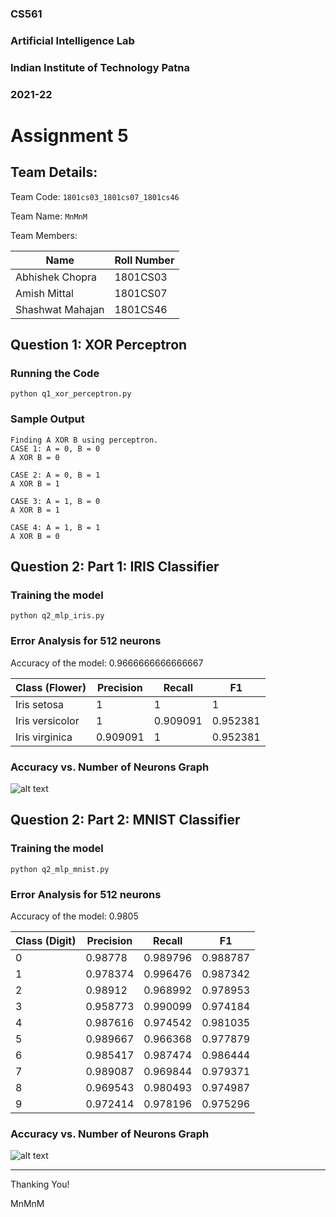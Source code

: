 ### CS561
### Artificial Intelligence Lab
### Indian Institute of Technology Patna
### 2021-22

# Assignment 5

## Team Details:

Team Code: `1801cs03_1801cs07_1801cs46`

Team Name: `MnMnM`

Team Members:

| Name              | Roll Number |
| ----------------- | ----------- |
| Abhishek Chopra   | 1801CS03    |
| Amish Mittal      | 1801CS07    |
| Shashwat Mahajan  | 1801CS46    |

## Question 1: XOR Perceptron

### Running the Code
```python q1_xor_perceptron.py```

### Sample Output
```
Finding A XOR B using perceptron.
CASE 1: A = 0, B = 0
A XOR B = 0

CASE 2: A = 0, B = 1
A XOR B = 1

CASE 3: A = 1, B = 0
A XOR B = 1

CASE 4: A = 1, B = 1
A XOR B = 0

```

## Question 2: Part 1: IRIS Classifier
### Training the model
```python q2_mlp_iris.py```

### Error Analysis for 512 neurons
Accuracy of the model: 0.9666666666666667

| Class (Flower)   |   Precision |   Recall |       F1 |
|------------------|-------------|----------|----------|
| Iris setosa      |    1        | 1        | 1        |
| Iris versicolor  |    1        | 0.909091 | 0.952381 |
| Iris virginica   |    0.909091 | 1        | 0.952381 |


### Accuracy vs. Number of Neurons Graph
![alt text](./iris_acc_vs_neurons.png?raw=true "IRIS")

## Question 2: Part 2: MNIST Classifier
### Training the model
```python q2_mlp_mnist.py```

### Error Analysis for 512 neurons
Accuracy of the model: 0.9805

|   Class (Digit) |   Precision |   Recall |       F1 |
|-----------------|-------------|----------|----------|
|               0 |    0.98778  | 0.989796 | 0.988787 |
|               1 |    0.978374 | 0.996476 | 0.987342 |
|               2 |    0.98912  | 0.968992 | 0.978953 |
|               3 |    0.958773 | 0.990099 | 0.974184 |
|               4 |    0.987616 | 0.974542 | 0.981035 |
|               5 |    0.989667 | 0.966368 | 0.977879 |
|               6 |    0.985417 | 0.987474 | 0.986444 |
|               7 |    0.989087 | 0.969844 | 0.979371 |
|               8 |    0.969543 | 0.980493 | 0.974987 |
|               9 |    0.972414 | 0.978196 | 0.975296 |

### Accuracy vs. Number of Neurons Graph
![alt text](./mnist_acc_vs_neurons.png?raw=true "MNIST")

______________________
Thanking You!

MnMnM


















